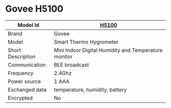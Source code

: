 # Govee H5100

|Model Id|[H5100](https://github.com/theengs/decoder/blob/development/src/devices/H5102_json.h)|
|-|-|
|Brand|Govee|
|Model|Smart Thermo Hygrometer|
|Short Description|Mini Indoor Digital Humidity and Temperature monitor|
|Communication|BLE broadcast|
|Frequency|2.4Ghz|
|Power source|1 AAA|
|Exchanged data|temperature, humidity, battery|
|Encrypted|No|
